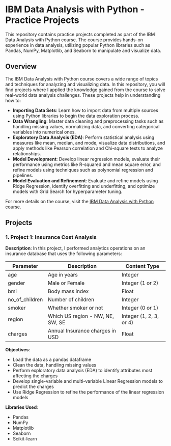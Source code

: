 # IBM Data Analysis with Python - Practice Projects
This repository contains practice projects completed as part of the IBM Data Analysis with Python course. The course provides hands-on experience in data analysis, utilizing popular Python libraries such as Pandas, NumPy, Matplotlib, and Seaborn to manipulate and visualize data.

## Overview
The IBM Data Analysis with Python course covers a wide range of topics and techniques for analyzing and visualizing data. In this repository, you will find projects where I applied the knowledge gained from the course to solve real-world data analysis challenges. These projects help in understanding how to:

- **Importing Data Sets**: Learn how to import data from multiple sources using Python libraries to begin the data exploration process.
- **Data Wrangling**: Master data cleaning and preprocessing tasks such as handling missing values, normalizing data, and converting categorical variables into numerical ones.
- **Exploratory Data Analysis (EDA)**: Perform statistical analysis using measures like mean, median, and mode, visualize data distributions, and apply methods like Pearson correlation and Chi-square tests to analyze relationships.
- **Model Development**: Develop linear regression models, evaluate their performance using metrics like R-squared and mean square error, and refine models using techniques such as polynomial regression and pipelines.
- **Model Evaluation and Refinement**: Evaluate and refine models using Ridge Regression, identify overfitting and underfitting, and optimize models with Grid Search for hyperparameter tuning.

For more details on the course, visit the [IBM Data Analysis with Python course](https://www.coursera.org/programs/sobma/learn/data-analysis-with-python?authProvider=bancolombia&source=search).

## Projects

### 1. Project 1: Insurance Cost Analysis
**Description**: In this project, I performed analytics operations on an insurance database that uses the following parameters:

| Parameter        | Description                               | Content Type           |
|------------------|-------------------------------------------|------------------------|
| age              | Age in years                              | Integer                |
| gender           | Male or Female                            | Integer (1 or 2)       |
| bmi              | Body mass index                           | Float                  |
| no_of_children   | Number of children                        | Integer                |
| smoker           | Whether smoker or not                     | Integer (0 or 1)       |
| region           | Which US region - NW, NE, SW, SE          | Integer (1, 2, 3, or 4)|
| charges          | Annual Insurance charges in USD           | Float                  |

**Objectives**:
- Load the data as a pandas dataframe
- Clean the data, handling missing values
- Perform exploratory data analysis (EDA) to identify attributes most affecting the charges
- Develop single-variable and multi-variable Linear Regression models to predict the charges
- Use Ridge Regression to refine the performance of the linear regression models

**Libraries Used**:
- Pandas
- NumPy
- Matplotlib
- Seaborn
- Scikit-learn
